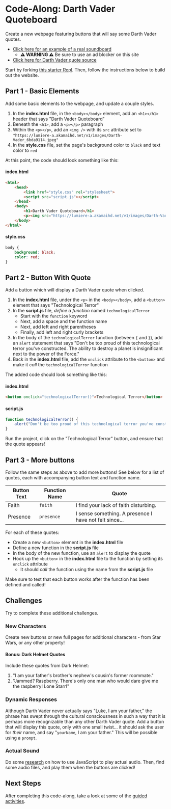 # Code-Along: Darth Vader Quoteboard
Create a new webpage featuring buttons that will say some Darth Vader quotes.

- [Click here for an example of a real soundboard](https://www.101soundboards.com/boards/10715-darth-vader-soundboard-star-wars)
    - **⚠ WARNING ⚠** Be sure to use an ad blocker on this site
- [Click here for Darth Vader quote source](https://www.quora.com/What-are-some-famous-Darth-Vader-quotes)

Start by forking [this starter Repl](https://replit.com/@HylandOutreach/JavaScriptStarter). Then, follow the instructions below to build out the website.

## Part 1 - Basic Elements
Add some basic elements to the webpage, and update a couple styles.

1. In the **index.html** file, in the `<body></body>` element, add an `<h1></h1>` header that says "Darth Vader Quoteboard"
1. Beneath the `<h1>`, add a `<p></p>` paragraph
1. Within the `<p></p>`, add an `<img />` with its `src` attribute set to `"https://lumiere-a.akamaihd.net/v1/images/Darth-Vader_6bda9114.jpeg"`
1. In the **style.css** file, set the page's background color to `black` and text color to `red`

At this point, the code should look something like this:

#### index.html

```html
<html>
    <head>
        <link href="style.css" rel="stylesheet">
        <script src="script.js"></script>
    </head>
    <body>
        <h1>Darth Vader Quoteboard</h1>
        <p><img src="https://lumiere-a.akamaihd.net/v1/images/Darth-Vader_6bda9114.jpeg"></p>
    </body>
</html>
```

#### style.css

```css
body {
    background: black;
    color: red;
}
```

## Part 2 - Button With Quote
Add a button which will display a Darth Vader quote when clicked.

1. In the **index.html** file, under the `<p>` in the `<body></body>`, add a `<button>` element that says "Technological Terror"
1. In the **script.js** file, _define a function_ named `technologicalTerror`
    - Start with the `function` keyword
    - Next, add a space and the function name
    - Next, add left and right parentheses
    - Finally, add left and right curly brackets
1. In the body of the `technologicalTerror` function (between `{` and `}`), add an `alert` statement that says "Don't be too proud of this technological terror you've constructed. The ability to destroy a planet is insignificant next to the power of the Force."
1. Back in the **index.html** file, add the `onclick` attribute to the `<button>` and make it _call_ the `technologicalTerror` function

The added code should look something like this:

#### index.html

```html
<button onclick="technologicalTerror()">Technological Terror</button>
```

#### script.js

```js
function technologicalTerror() {
    alert("Don't be too proud of this technological terror you've constructed. The ability to destroy a planet is insignificant next to the power of the Force.");
}
```

Run the project, click on the "Technological Terror" button, and ensure that the quote appears!

## Part 3 - More buttons
Follow the same steps as above to add more buttons! See below for a list of quotes, each with accompanying button text and function name.

| Button Text | Function Name | Quote |
|-|-|-|
| Faith | `faith` | I find your lack of faith disturbing. |
| Presence | `presence` | I sense something. A presence I have not felt since... |

For each of these quotes:

- Create a new `<button>` element in the **index.html** file
- Define a new function in the **script.js** file
- In the body of the new function, use an `alert` to display the quote
- Hook up the `<button>` in the **index.html** file to the function by setting its `onclick` attribute
    - It should _call_ the function using the name from the **script.js** file

Make sure to test that each button works after the function has been defined and called!

## Challenges
Try to complete these additional challenges.

### New Characters
Create new buttons or new full pages for additional characters - from Star Wars, or any other property!

#### Bonus: Dark Helmet Quotes
Include these quotes from Dark Helmet:

1. "I am your father's brother's nephew's cousin's former roommate."
1. "Jammed? Raspberry. There's only one man who would dare give me the raspberry! Lone Starr!"

### Dynamic Responses
Although Darth Vader never actually says "Luke, I am your father," the phrase has swept through the cultural consciousness in such a way that it is perhaps more recognizable than any other Darth Vader quote. Add a button that will display this quote, only with one small twist... it should ask the user for _their_ name, and say "`yourName`, I am your father." This will be possible using a `prompt`.

### Actual Sound
Do some [research](https://stackoverflow.com/questions/9419263/how-to-play-audio) on how to use JavaScript to play actual audio. Then, find some audio files, and play them when the buttons are clicked!

## Next Steps
After completing this code-along, take a look at some of the [guided activities](FunctionsGuidedActivities.md).
